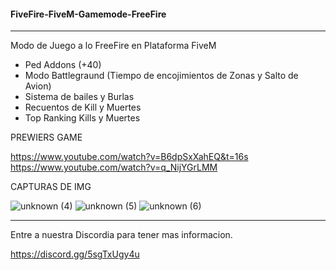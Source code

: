  #### FiveFire-FiveM-Gamemode-FreeFire ###
 -----------------------------------------
Modo de Juego a lo FreeFire en Plataforma FiveM

* Ped Addons (+40)
* Modo Battlegraund (Tiempo de encojimientos de Zonas y Salto de Avion)
* Sistema de bailes y Burlas
* Recuentos de Kill y Muertes
* Top Ranking Kills y Muertes

PREWIERS GAME

https://www.youtube.com/watch?v=B6dpSxXahEQ&t=16s
https://www.youtube.com/watch?v=q_NijYGrLMM

CAPTURAS DE IMG

![unknown (4)](https://user-images.githubusercontent.com/45345955/151704246-dcea1948-8313-40e2-968c-a9e490fad2f8.png)
![unknown (5)](https://user-images.githubusercontent.com/45345955/151704249-9df77a98-cb3c-4ca6-9dbd-aab3412ac66e.png)
![unknown (6)](https://user-images.githubusercontent.com/45345955/151704254-b67a39a7-ce3b-4aab-8e46-993de5bba004.png)

---------------------------------------------

Entre a nuestra Discordia para tener mas informacion.

https://discord.gg/5sgTxUgy4u

